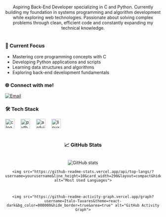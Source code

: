<div align="center">
    <a href="https://git.io/typing-svg">
    </a>
  </div>
  
  #
  
  <p align="center">Aspiring Back-End Developer specializing in C and Python. Currently building my foundation in systems programming and algorithm development while exploring web technologies. Passionate about solving complex problems through clean, efficient code and constantly expanding my technical knowledge.</p>
  
  #
  
  <h3 align="left">🔭 Current Focus</h3>
  
  - Mastering core programming concepts with C
  - Developing Python applications and scripts
  - Learning data structures and algorithms
  - Exploring back-end development fundamentals
  
  <h3 align="left">🌐 Connect with me!</h3>
  
  [![Email](https://img.shields.io/badge/-Email-000?style=for-the-badge&logo=gmail&logoColor=7A3EFF&color=FFF)](mailto:itavares119@gmail.com)

  <h3 align="left">🛠️ Tech Stack</h3>
  
  <div align="left">
    <img src="https://cdn.jsdelivr.net/gh/devicons/devicon@latest/icons/c/c-original.svg" height="30" alt="c logo" />
    <img width="12" />
    <img src="https://cdn.jsdelivr.net/gh/devicons/devicon@latest/icons/python/python-original.svg" height="30" alt="python logo" />
    <img width="12" />
    <img src="https://cdn.jsdelivr.net/gh/devicons/devicon@latest/icons/arduino/arduino-original.svg" height="30" alt="arduino logo" />
    <img width="12" />
    <img src="https://cdn.jsdelivr.net/gh/devicons/devicon@latest/icons/linux/linux-original.svg" height="30" alt="linux logo" />
  </div>
  
  #
  
  <div style="text-align: center;" align="center">
    <h3>📈 GitHub Stats</h3>
    <br>
    <img src="https://github-readme-stats.vercel.app/api?username=yourusername&hide_title=true&show_icons=true&include_all_commits=false&count_private=true&line_height=25&hide=issues&bg_color=000&title_color=7A3EFF&text_color=FFF&border_radius=3&border_color=36123c&icon_color=7A3EFF&theme=jolly" alt="GitHub stats">
  
    <img src="https://github-readme-stats.vercel.app/api/top-langs/?username=yourusername&line_height=10&card_width=290&layout=compact&hide_title=false&count_private=true&langs_count=4&show_icons=true&title_color=7A3EFF&hide=html,scss&bg_color=000&text_color=8B8B8B&border_radius=3&border_color=561760&count_private=true" alt="Most Used Languages">
  </div>
  
  #
  
  <div align="center">
    
    <img src="https://github-readme-activity-graph.vercel.app/graph?username=Italo-Tavares&theme=react-dark&bg_color=000000&hide_border=true&area=true" alt="GitHub Activity Graph">
  </div>
